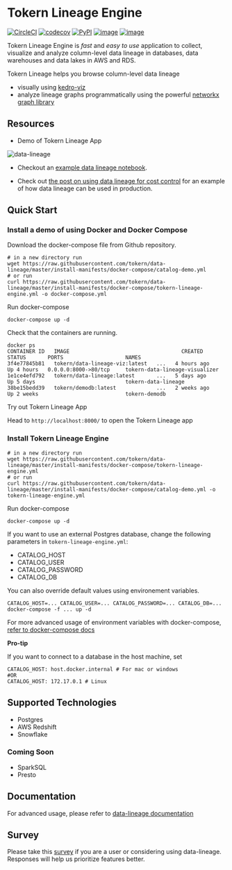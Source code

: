 # Tokern Lineage Engine

[![CircleCI](https://circleci.com/gh/tokern/data-lineage.svg?style=svg)](https://circleci.com/gh/tokern/data-lineage)
[![codecov](https://codecov.io/gh/tokern/data-lineage/branch/master/graph/badge.svg)](https://codecov.io/gh/tokern/data-lineage)
[![PyPI](https://img.shields.io/pypi/v/data-lineage.svg)](https://pypi.python.org/pypi/data-lineage)
[![image](https://img.shields.io/pypi/l/data-lineage.svg)](https://pypi.org/project/data-lineage/)
[![image](https://img.shields.io/pypi/pyversions/data-lineage.svg)](https://pypi.org/project/data-lineage/)


Tokern Lineage Engine is _fast_ and _easy to use_ application to collect, visualize and analyze 
column-level data lineage in databases, data warehouses and data lakes in AWS and RDS.

Tokern Lineage helps you browse column-level data lineage 
* visually using [kedro-viz](https://github.com/quantumblacklabs/kedro-viz)
* analyze lineage graphs programmatically using the powerful [networkx graph library](https://networkx.org/)

## Resources

* Demo of Tokern Lineage App

![data-lineage](https://user-images.githubusercontent.com/1638298/118261607-688a7100-b4d1-11eb-923a-5d2407d6bd8d.gif)

* Checkout an [example data lineage notebook](http://tokern.io/docs/data-lineage/example/).

* Check out [the post on using data lineage for cost control](https://tokern.io/blog/data-lineage-on-redshift/) for an 
example of how data lineage can be used in production.

## Quick Start

### Install a demo of using Docker and Docker Compose

Download the docker-compose file from Github repository.


    # in a new directory run
    wget https://raw.githubusercontent.com/tokern/data-lineage/master/install-manifests/docker-compose/catalog-demo.yml
    # or run
    curl https://raw.githubusercontent.com/tokern/data-lineage/master/install-manifests/docker-compose/tokern-lineage-engine.yml -o docker-compose.yml


Run docker-compose
   

    docker-compose up -d


Check that the containers are running.


    docker ps
    CONTAINER ID   IMAGE                                    CREATED        STATUS       PORTS                    NAMES
    3f4e77845b81   tokern/data-lineage-viz:latest   ...   4 hours ago    Up 4 hours   0.0.0.0:8000->80/tcp     tokern-data-lineage-visualizer
    1e1ce4efd792   tokern/data-lineage:latest       ...   5 days ago     Up 5 days                             tokern-data-lineage
    38be15bedd39   tokern/demodb:latest             ...   2 weeks ago    Up 2 weeks                            tokern-demodb

Try out Tokern Lineage App

Head to `http://localhost:8000/` to open the Tokern Lineage app

### Install Tokern Lineage Engine

    # in a new directory run
    wget https://raw.githubusercontent.com/tokern/data-lineage/master/install-manifests/docker-compose/tokern-lineage-engine.yml
    # or run
    curl https://raw.githubusercontent.com/tokern/data-lineage/master/install-manifests/docker-compose/catalog-demo.yml -o tokern-lineage-engine.yml

Run docker-compose
   

    docker-compose up -d


If you want to use an external Postgres database, change the following parameters in `tokern-lineage-engine.yml`:

* CATALOG_HOST
* CATALOG_USER
* CATALOG_PASSWORD
* CATALOG_DB

You can also override default values using environement variables. 

    CATALOG_HOST=... CATALOG_USER=... CATALOG_PASSWORD=... CATALOG_DB=... docker-compose -f ... up -d

For more advanced usage of environment variables with docker-compose, [refer to docker-compose docs](https://docs.docker.com/compose/environment-variables/)

**Pro-tip**

If you want to connect to a database in the host machine, set 

    CATALOG_HOST: host.docker.internal # For mac or windows
    #OR
    CATALOG_HOST: 172.17.0.1 # Linux

## Supported Technologies

* Postgres
* AWS Redshift
* Snowflake

### Coming Soon

* SparkSQL
* Presto

## Documentation

For advanced usage, please refer to [data-lineage documentation](https://tokern.io/docs/data-lineage/index.html)
## Survey

Please take this [survey](https://forms.gle/p2oEQBJnpEguhrp3A) if you are a user or considering using data-lineage. Responses will help us prioritize features better. 
